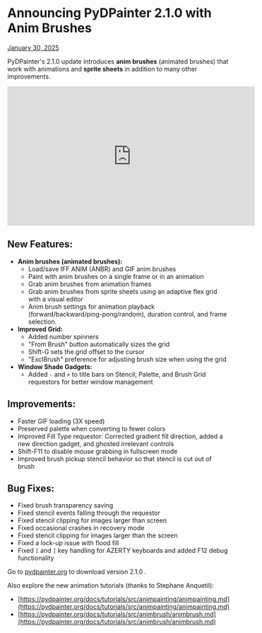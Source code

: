 # Announcing PyDPainter 2.1.0 with Anim Brushes

[January 30, 2025](https://pydpainter.org/blog/2025/01/2025-01-30_Announcing_PyDPainter_2.1.0_with_Anim_Brushes.md "permanent link")

PyDPainter's 2.1.0 update introduces **anim brushes** (animated brushes) that
work with animations and **sprite sheets** in addition to many other
improvements.

<iframe width="560" height="315" src="https://www.youtube.com/embed/xbe3t0TKU3g?si=O17coOJJ8L4XMc5G" title="YouTube video player" frameborder="0" allow="accelerometer; autoplay; clipboard-write; encrypted-media; gyroscope; picture-in-picture; web-share" referrerpolicy="strict-origin-when-cross-origin" allowfullscreen></iframe>

## New Features:

- **Anim brushes (animated brushes):**
  - Load/save IFF ANIM (ANBR) and GIF anim brushes
  - Paint with anim brushes on a single frame or in an animation
  - Grab anim brushes from animation frames
  - Grab anim brushes from sprite sheets using an adaptive flex grid with a visual editor
  - Anim brush settings for animation playback (forward/backward/ping-pong/random), duration control, and frame selection.
- **Improved Grid:**
  - Added number spinners
  - "From Brush" button automatically sizes the grid
  - Shift-G sets the grid offset to the cursor
  - "ExclBrush" preference for adjusting brush size when using the grid
- **Window Shade Gadgets:**
  - Added `-` and `+` to title bars on Stencil, Palette, and Brush Grid requestors for better window management

## Improvements:

- Faster GIF loading (3X speed)
- Preserved palette when converting to fewer colors
- Improved Fill Type requestor: Corrected gradient fill direction, added a new direction gadget, and ghosted irrelevant controls
- Shift-F11 to disable mouse grabbing in fullscreen mode
- Improved brush pickup stencil behavior so that stencil is cut out of brush

## Bug Fixes:

- Fixed brush transparency saving
- Fixed stencil events falling through the requestor
- Fixed stencil clipping for images larger than screen
- Fixed occasional crashes in recovery mode
- Fixed stencil clipping for images larger than the screen
- Fixed a lock-up issue with flood fill
- Fixed `[` and `]` key handling for AZERTY keyboards and added F12 debug functionality


Go to [pydpainter.org](http://pydpainter.org) to download version 2.1.0 .

Also explore the new animation tutorials (thanks to Stephane Anquetil):

- [https://pydpainter.org/docs/tutorials/src/animpainting/animpainting.md](https://pydpainter.org/docs/tutorials/src/animpainting/animpainting.md)
- [https://pydpainter.org/docs/tutorials/src/animbrush/animbrush.md](https://pydpainter.org/docs/tutorials/src/animbrush/animbrush.md)
